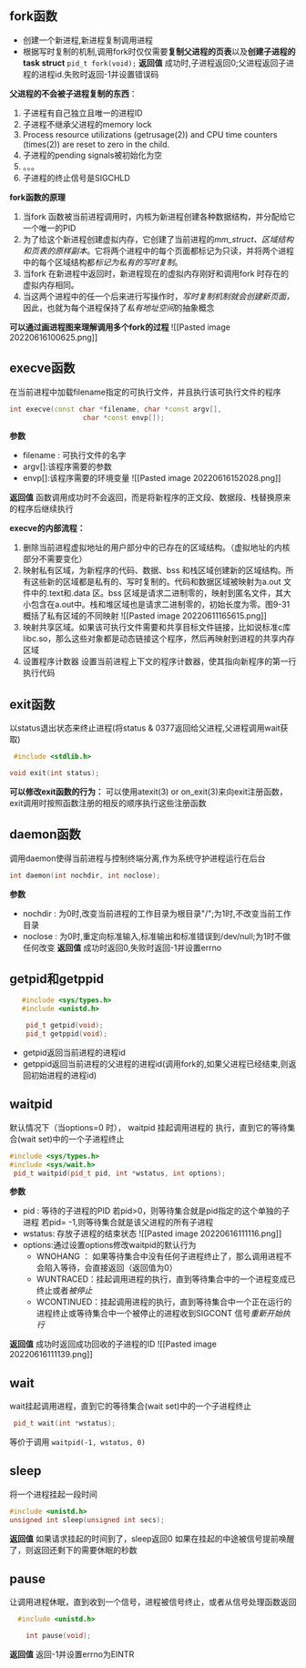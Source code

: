 ## fork函数
- 创建一个新进程,新进程复制调用进程
- 根据写时复制的机制,调用fork时仅仅需要**复制父进程的页表**以及**创建子进程的task struct**
`pid_t fork(void);`
**返回值**
成功时,子进程返回0;父进程返回子进程的进程id.失败时返回-1并设置错误码

**父进程的不会被子进程复制的东西**：
1. 子进程有自己独立且唯一的进程ID
2. 子进程不继承父进程的memory lock
3.  Process resource utilizations (getrusage(2)) and CPU time counters (times(2)) are reset to zero in the child.
4. 子进程的pending signals被初始化为空
5. 。。。
6. 子进程的终止信号是SIGCHLD

**fork函数的原理**
1. 当fork 函数被当前进程调用时，内核为新进程创建各种数据结构，并分配给它一个唯一的PID
2. 为了给这个新进程创建虚拟内存，它创建了当前进程的*mm_struct、区域结构和页表的原样副本*。它将两个进程中的每个页面都标记为只读，并将两个进程中的每个区域结构都*标记为私有的写时复制*。
3. 当fork 在新进程中返回时，新进程现在的虚拟内存刚好和调用fork 时存在的虚拟内存相同。
4. 当这两个进程中的任一个后来进行写操作时，*写时复制机制就会创建新页面，* 因此，也就为每个进程保持了*私有地址空间*的抽象概念

**可以通过画进程图来理解调用多个fork的过程**
![[Pasted image 20220616100625.png]]

## execve函数
在当前进程中加载filename指定的可执行文件，并且执行该可执行文件的程序
```c++
int execve(const char *filename, char *const argv[],
                  char *const envp[]);
```
**参数**
- filename : 可执行文件的名字
- argv[]:该程序需要的参数
- envp[]:该程序需要的环境变量
![[Pasted image 20220616152028.png]]

**返回值**
函数调用成功时不会返回，而是将新程序的正文段、数据段、栈替换原来的程序后继续执行

**execve的内部流程：**
1. 删除当前进程虚拟地址的用户部分中的已存在的区域结构。（虚拟地址的内核部分不需要变化）
2. 映射私有区域，为新程序的代码、数据、bss 和栈区域创建新的区域结构。所有这些新的区域都是私有的、写时复制的。代码和数据区域被映射为a.out 文件中的.text和.data 区。bss 区域是请求二进制零的，映射到匿名文件，其大小包含在a.out中。栈和堆区域也是请求二进制零的，初始长度为零。图9-31 概括了私有区域的不同映射
	![[Pasted image 20220611165615.png]]
3. 映射共享区域。如果该可执行文件需要和共享目标文件链接，比如说标准c库libc.so，那么这些对象都是动态链接这个程序，然后再映射到进程的共享内存区域
4. 设置程序计数器
	设置当前进程上下文的程序计数器，使其指向新程序的第一行执行代码

## exit函数
以status退出状态来终止进程(将status & 0377返回给父进程,父进程调用wait获取)
```c++
 #include <stdlib.h>

void exit(int status);
```

**可以修改exit函数的行为：**
可以使用atexit(3) or on_exit(3)来向exit注册函数，exit调用时按照函数注册的相反的顺序执行这些注册函数

## daemon函数
调用daemon使得当前进程与控制终端分离,作为系统守护进程运行在后台
```c++
int daemon(int nochdir, int noclose);
```
**参数**
- nochdir : 为0时,改变当前进程的工作目录为根目录"/";为1时,不改变当前工作目录
- noclose : 为0时,重定向标准输入,标准输出和标准错误到/dev/null;为1时不做任何改变
**返回值**
成功时返回0,失败时返回-1并设置errno

## getpid和getppid
```c++
   #include <sys/types.h>
   #include <unistd.h>

	pid_t getpid(void);
    pid_t getppid(void);
```

- getpid返回当前进程的进程id
- getppid返回当前进程的父进程的进程id(调用fork的,如果父进程已经结束,则返回初始进程的进程id)


## waitpid
默认情况下（当options=0 时）， waitpid 挂起调用进程的
执行，直到它的等待集合(wait set)中的一个子进程终止
```c++
#include <sys/types.h>
#include <sys/wait.h>
 pid_t waitpid(pid_t pid, int *wstatus, int options);
```
**参数**
- pid : 等待的子进程的PID
	若pid>0，则等待集合就是pid指定的这个单独的子进程
	若pid= -1,则等待集合就是该父进程的所有子进程
- wstatus: 存放子进程的结束状态
![[Pasted image 20220616111116.png]]
- options:通过设置options修改waitpid的默认行为
	- WNOHANG ： 如果等待集合中没有任何子进程终止了，那么调用进程不会陷入等待，会直接返回（返回值为0）
	- WUNTRACED：挂起调用进程的执行，直到等待集合中的一个进程变成已终止或者*被停止*
	- WCONTINUED：挂起调用进程的执行，直到等待集合中一个正在运行的进程终止或等待集合中一个被停止的进程收到SIGCONT 信号*重新开始执行*


**返回值**
成功时返回成功回收的子进程的ID
![[Pasted image 20220616111139.png]]

## wait
wait挂起调用进程，直到它的等待集合(wait set)中的一个子进程终止
```c++
 pid_t wait(int *wstatus);
```

等价于调用 `waitpid(-1, wstatus, 0)`

## sleep
将一个进程挂起一段时间
```c++
#include <unistd.h>
unsigned int sleep(unsigned int secs);
```
**返回值**
如果请求挂起的时间到了，sleep返回0
如果在挂起的中途被信号提前唤醒了，则返回还剩下的需要休眠的秒数

## pause
让调用进程休眠，直到收到一个信号，进程被信号终止，或者从信号处理函数返回
```c++
  #include <unistd.h>

	int pause(void);
```
**返回值**
返回-1并设置errno为EINTR